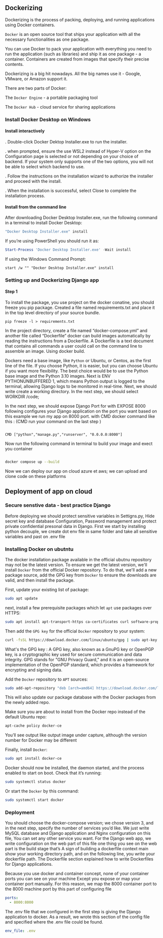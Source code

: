 ## Dockerizing

Dockerizing is the process of packing, deploying, and running applications using Docker containers.

`Docker` is an open source tool that ships your application with all the necessary functionalities as one package.

You can use Docker to pack your application with everything you need to run the application (such as libraries) and ship it as one package - a container. Containers are created from images that specify their precise contents. 

Dockerizing is a big hit nowadays. All the big names use it - Google, VMware, or Amazon support it.

There are two parts of Docker:

The `Docker Engine` - a portable packaging tool

The `Docker Hub` - cloud service for sharing applications

### Install Docker Desktop on Windows

#### Install interactively
. Double-click Docker Dektop Installer.exe to run the installer.

. when prompted, ensure the use WSL2 instead of Hyper-V option on the Configuration page is selected or not depending on your choice of backend.
If your system only supports one of the two options, you will not be able to select which backend to use.

. Follow the instructions on the installation wizard to authorize the installer and proceed with the install.

. When the installation is successful, select Close to complete the installation process.

#### Install from the command line
  
  After downloading Docker Desktop Installer.exe, run the following command in a terminal to install Docker Desktop:

``` bash
"Docker Desktop Installer.exe" install
```

If you’re using PowerShell you should run it as:

``` powershell
Start-Process 'Docker Desktop Installer.exe' -Wait install
```
If using the Windows Command Prompt:

``` prompt
start /w "" "Docker Desktop Installer.exe" install
```

### Setting up and Dockerizing Django app

#### Step 1

To install the package, you use project on the docker conatine, you should freeze you pip package. Created a file
named requirements.txt and place it in the top level directory of your source bundle.

``` shell
pip freeze -l > requirements.txt

```

In the project directory, create a file named “docker-compose.yml” and another file called “Dockerfile”
docker can build images automatically by reading the instructions from a Dockerfile. A Dockerfile is a text
document that contains all commands a user could call on the command line to assemble an image. Using docker
build.

Dockers need a base image, like `Python` or Ubuntu, or Centos, as the first line of the file. If you choose Python, it is easier,
but you can choose Ubuntu if you want more flexibility. The best choice would be to use the Python base image and the Python 3.10 images.
Next is ENV PYTHONUNBUFFERED 1, which means Python output is logged to the terminal, allowing Django logs to be monitored in real-time. Next, we should write create a working directory. In the next step, we should select WORKDIR /code;

In the next step, we should expose Django Port for with EXPOSE 8000 following configures your Django application on the port you want based on this example we run my app on 8000 port. with CMD docker command like this :  (CMD run your command on the last step )

``` docker

CMD ["python","manage.py","runserver", "0.0.0.0:8000"]

```

Now run the following command in terminal to build your image and exect you container

``` bash

docker compose up --build

```

Now we can deploy our app on cloud azure et aws; we can upload and clone code on these platforms


## Deployment of app on cloud

### Secure senstive data - best practice Django

Before deploying we should protect sensitive variables in Settigns.py, Hide secret key and database Configuration, Password management and protect private
confidential presonal data in Django.
First we start by installing python decouple, we create dot env file in same folder and take all sensitive variables and past on .env file

### Installing Docker on ubutntu

The docker installation package available in the official ubutnu repository may not be the latest version. To ensure we get the latest version, we'll install
`Docker` from the official Docker repository. To do that, we'll add a new package source, add the GPG key from `Docker` to ensure the downloads are valid, and then install the package.

First, update your existing list of package:

``` bash
sudo apt update
```

next, install a few prerequisite packages which let `apt` use packages over HTTPS:

``` bash
sudo apt install apt-transport-https ca-certificates curl software-properties-common
```

Then add the `GPG key` for the official `Docker` repository to your system:

``` bash
curl -fsSL https://download.docker.com/linux/ubuntu/gpg | sudo apt-key add -
```
What's the GPG key : A GPG key, also known as a GnuPG key or OpenPGP key, is a cryptographic key used for secure communication and data integrity. GPG stands for "GNU Privacy Guard," and it is an open-source implementation of the OpenPGP standard, which provides a framework for encrypting and signing data.



Add the `Docker` repository to `APT` sources:

``` bash
sudo add-apt-repository "deb [arch=amd64] https://download.docker.com/linux/ubuntu focal stable"
```

This will also update our package database with the Docker packages from the newly added repo.

Make sure you are about to install from the Docker repo instead of the default Ubuntu repo:

``` bash
apt-cache policy docker-ce
```

You’ll see output like output image under capture, although the version number for Docker may be different



Finally, install `Docker`:

``` bash
sudo apt install docker-ce
```

Docker should now be installed, the daemon started, and the process enabled to start on boot. Check that it’s running:

``` bash
sudo systemctl status docker
```
Or start the `Docker` by this command:

``` bash
sudo systemctl start docker
```




### Deployment

You should choose the docker-compose version; we chose version 3, and in the next step, specify the number of services you’d like. We just write MySQL database and Django application and Nginx configuration on this file, You can set any other service you want.
For the Django web app, we write configuration on the web part of this file one thing you see on the web part is the build stage that’s A sign of building a dockerfile context main show your working directory path, and on the following line, you write your dockerfile path. The Dockerfile section explained how to write Dockerfiles for Django applications.

Because you use docker and container concept, none of your container ports you can see on your machine Except you expose or map your container port manually. For this reason, we map the 8000 container port to the 8000 machine port by this part of configuring file

``` YAML
ports:
  - 8000:8000 
```

The .env file that we configured in the first step is giving the Django application to docker. As a result, we wrote this section of the config file and specified where the .env file could be found.

``` YAML
env_file: .env
```





